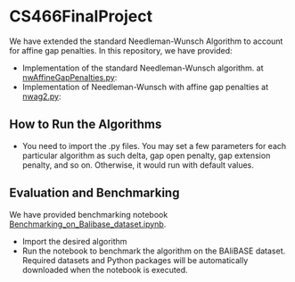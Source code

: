 # CS466FinalProject
We have extended the standard Needleman-Wunsch Algorithm to account for affine gap penalties. In this repository, we have provided:
- Implementation of the standard Needleman-Wunsch algorithm. at [nwAffineGapPenalties.py](https://github.com/user/repo/blob/branch/other_file.md): 
- Implementation of Needleman-Wunsch with affine gap penalties at [nwag2.py](https://github.com/InfamousBolt/CS466FinalProject/blob/main/nwag2.py): 

## How to Run the Algorithms
- You need to import the .py files. You may set a few parameters for each particular algorithm as such delta, gap open penalty, gap extension penalty, and so on. Otherwise, it would run with default values.

## Evaluation and Benchmarking
We have provided benchmarking notebook [Benchmarking_on_Balibase_dataset.ipynb](https://github.com/InfamousBolt/CS466FinalProject/blob/main/Benchmarking_on_Balibase_dataset.ipynb). 
- Import the desired algorithm
- Run the notebook to benchmark the algorithm on the BAliBASE dataset. Required datasets and Python packages will be automatically downloaded when the notebook is executed.

